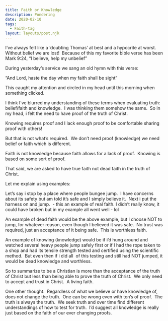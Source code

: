```yaml
---
title: Faith or Knowledge
description: Pondering
date: 2020-02-10
tags:
  - Faith-tag
layout: layouts/post.njk
---
```



I’ve always felt like a ‘doubting Thomas’ at best and a hypocrite at worst.  Without belief we are lost!  Because of this my favorite bible verse has been Mark 9:24, “I believe, help my unbelief”

During yesterday’s service we sang an old hymn with this verse:

“And Lord, haste the day when my faith shall be sight”

This caught my attention and circled in my head until this morning when something clicked.  

I think I’ve blurred my understanding of these terms when evaluating truth:  belief/faith and knowledge.  I was thinking them somehow the same.  So in my head, i felt the need to have proof of the truth of Christ.  

Knowing requires proof and I lack enough proof to be comfortable sharing proof with others!  

But that is not what’s required.  We don’t need proof (knowledge) we need belief or faith which is different.  

Faith is not knowledge because faith allows for a lack of proof.  Knowing is based on some sort of proof.  

That said, we are asked to have true faith not dead faith in the truth of Christ.

Let me explain using examples:

Let’s say i stop by a place where people bungee jump.  I have concerns about its safety but am told it’s safe and I simply believe it.  Next i put the harness on and jump.  - this an example of real faith. I didn’t really know, it could have broken but in my example all went well - lol 

An example of dead faith would be the above example, but I choose NOT to jump, for whatever reason, even though I believed it was safe.  No trust was required, just an acceptance of it being safe.  This is worthless faith.

An example of knowing (knowledge) would be if i’d hung around and watched several heavy people jump safely first or if I had the rope taken to a shop and had its tensile strength tested and certified using the scientific method.  But even then if i did all  of this testing and still had NOT jumped, it would be dead knowledge and worthless. 

So to summarize to be a Christian is more than the acceptance of the truth of Christ but less than being able to prove the truth of Christ.  We only need to accept and trust in Christ.  A living faith.

One other thought.  Regardless of what we believe or have knowledge of, does not change the truth.  One can be wrong even with ton’s of proof.  The truth is always the truth.  We seek truth and over time find different understandings of how to test for truth.  I’d suggest all knowledge is really just based on the faith of our ever changing proofs.
